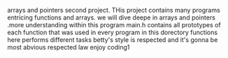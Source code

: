 arrays and pointers second project. THis project contains many programs entricing 
functions and arrays. we will dive deepe in arrays and pointers .more understanding within this program
main.h contains all prototypes of each function that was used in every program in this dorectory
functions here performs different tasks 
betty's style is respected and it's gonna be most abvious respected law
enjoy coding1
